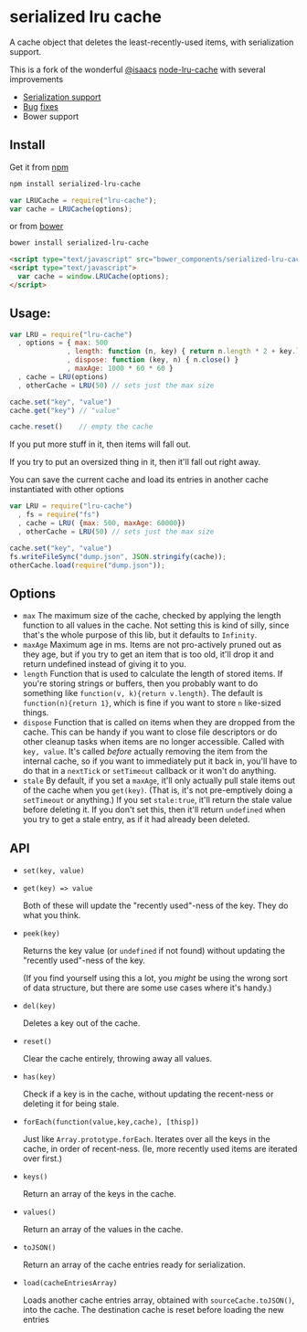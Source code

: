 # serialized lru cache

A cache object that deletes the least-recently-used items, with serialization support.

This is a fork of the wonderful [@isaacs](https://github.com/isaacs) [node-lru-cache](https://github.com/isaacs/node-lru-cache) with several improvements
 * [Serialization support](https://github.com/isaacs/node-lru-cache/pull/40)
 * [Bug](https://github.com/isaacs/node-lru-cache/issues/41) [fixes](https://github.com/isaacs/node-lru-cache/issues/33)
 * Bower support

## Install
Get it from [npm](https://www.npmjs.com/)
```sh
npm install serialized-lru-cache
```
```js
var LRUCache = require("lru-cache");
var cache = LRUCache(options);
```

or from [bower](http://bower.io/)
```sh
bower install serialized-lru-cache
```
```html
<script type="text/javascript" src="bower_components/serialized-lru-cache/lib/lru-cache.js"></script>
<script type="text/javascript">
  var cache = window.LRUCache(options);
</script>
```

## Usage:

```javascript
var LRU = require("lru-cache")
  , options = { max: 500
              , length: function (n, key) { return n.length * 2 + key.length }
              , dispose: function (key, n) { n.close() }
              , maxAge: 1000 * 60 * 60 }
  , cache = LRU(options)
  , otherCache = LRU(50) // sets just the max size

cache.set("key", "value")
cache.get("key") // "value"

cache.reset()    // empty the cache
```

If you put more stuff in it, then items will fall out.

If you try to put an oversized thing in it, then it'll fall out right
away.

You can save the current cache and load its entries in another cache instantiated with other options 

```javascript
var LRU = require("lru-cache")
  , fs = require("fs")
  , cache = LRU( {max: 500, maxAge: 60000})
  , otherCache = LRU(50) // sets just the max size

cache.set("key", "value")
fs.writeFileSync("dump.json", JSON.stringify(cache));
otherCache.load(require("dump.json"));
```

## Options

* `max` The maximum size of the cache, checked by applying the length
  function to all values in the cache.  Not setting this is kind of
  silly, since that's the whole purpose of this lib, but it defaults
  to `Infinity`.
* `maxAge` Maximum age in ms.  Items are not pro-actively pruned out
  as they age, but if you try to get an item that is too old, it'll
  drop it and return undefined instead of giving it to you.
* `length` Function that is used to calculate the length of stored
  items.  If you're storing strings or buffers, then you probably want
  to do something like `function(v, k){return v.length}`.  The default is
  `function(n){return 1}`, which is fine if you want to store `n`
  like-sized things.
* `dispose` Function that is called on items when they are dropped
  from the cache.  This can be handy if you want to close file
  descriptors or do other cleanup tasks when items are no longer
  accessible.  Called with `key, value`.  It's called *before*
  actually removing the item from the internal cache, so if you want
  to immediately put it back in, you'll have to do that in a
  `nextTick` or `setTimeout` callback or it won't do anything.
* `stale` By default, if you set a `maxAge`, it'll only actually pull
  stale items out of the cache when you `get(key)`.  (That is, it's
  not pre-emptively doing a `setTimeout` or anything.)  If you set
  `stale:true`, it'll return the stale value before deleting it.  If
  you don't set this, then it'll return `undefined` when you try to
  get a stale entry, as if it had already been deleted.

## API

* `set(key, value)`
* `get(key) => value`

    Both of these will update the "recently used"-ness of the key.
    They do what you think.

* `peek(key)`

    Returns the key value (or `undefined` if not found) without
    updating the "recently used"-ness of the key.

    (If you find yourself using this a lot, you *might* be using the
    wrong sort of data structure, but there are some use cases where
    it's handy.)

* `del(key)`

    Deletes a key out of the cache.

* `reset()`

    Clear the cache entirely, throwing away all values.

* `has(key)`

    Check if a key is in the cache, without updating the recent-ness
    or deleting it for being stale.

* `forEach(function(value,key,cache), [thisp])`

    Just like `Array.prototype.forEach`.  Iterates over all the keys
    in the cache, in order of recent-ness.  (Ie, more recently used
    items are iterated over first.)

* `keys()`

    Return an array of the keys in the cache.

* `values()`

    Return an array of the values in the cache.

* `toJSON()`

    Return an array of the cache entries ready for serialization.

* `load(cacheEntriesArray)`

    Loads another cache entries array, obtained with `sourceCache.toJSON()`, into the cache. The destination cache
    is reset before loading the new entries

